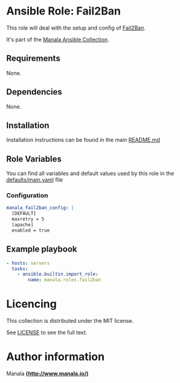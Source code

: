 # Ansible Role: Fail2Ban

This role will deal with the setup and config of [Fail2Ban](https://www.fail2ban.org/wiki/index.php/Main_Page).

It's part of the [Manala Ansible Collection](https://galaxy.ansible.com/manala/roles).

## Requirements

None.

## Dependencies

None.

## Installation

Installation instructions can be found in the main [README.md](https://github.com/manala/ansible-roles/blob/master/README.md)

## Role Variables

You can find all variables and default values used by this role in the [defaults/main.yaml](./defaults/main.yaml) file

### Configuration

```yaml
manala_fail2ban_config: |
  [DEFAULT]
  maxretry = 5
  [apache]
  enabled = true
```

## Example playbook

```yaml
- hosts: servers
  tasks:
    - ansible.builtin.import_role:  
        name: manala.roles.fail2ban
```

# Licencing

This collection is distributed under the MIT license.

See [LICENSE](https://opensource.org/licenses/MIT) to see the full text.

# Author information

Manala [**(http://www.manala.io/)**](http://www.manala.io)
